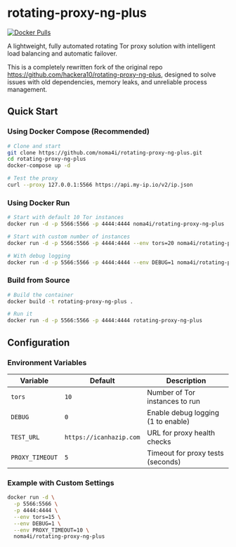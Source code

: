 # rotating-proxy-ng-plus

[![Docker Pulls](https://img.shields.io/docker/pulls/noma4i/rotating-proxy-ng-plus.svg)](https://hub.docker.com/r/noma4i/rotating-proxy-ng-plus/)

A lightweight, fully automated rotating Tor proxy solution with intelligent load balancing and automatic failover.

This is a completely rewritten fork of the original repo https://github.com/hackera10/rotating-proxy-ng-plus, designed to solve issues with old dependencies, memory leaks, and unreliable process management.

## Quick Start

### Using Docker Compose (Recommended)
```bash
# Clone and start
git clone https://github.com/noma4i/rotating-proxy-ng-plus.git
cd rotating-proxy-ng-plus
docker-compose up -d

# Test the proxy
curl --proxy 127.0.0.1:5566 https://api.my-ip.io/v2/ip.json
```

### Using Docker Run
```bash
# Start with default 10 Tor instances
docker run -d -p 5566:5566 -p 4444:4444 noma4i/rotating-proxy-ng-plus

# Start with custom number of instances
docker run -d -p 5566:5566 -p 4444:4444 --env tors=20 noma4i/rotating-proxy-ng-plus

# With debug logging
docker run -d -p 5566:5566 -p 4444:4444 --env DEBUG=1 noma4i/rotating-proxy-ng-plus
```

### Build from Source
```bash
# Build the container
docker build -t rotating-proxy-ng-plus .

# Run it
docker run -d -p 5566:5566 -p 4444:4444 rotating-proxy-ng-plus
```

## Configuration

### Environment Variables
| Variable | Default | Description |
|----------|---------|-------------|
| `tors` | `10` | Number of Tor instances to run |
| `DEBUG` | `0` | Enable debug logging (1 to enable) |
| `TEST_URL` | `https://icanhazip.com` | URL for proxy health checks |
| `PROXY_TIMEOUT` | `5` | Timeout for proxy tests (seconds) |

### Example with Custom Settings
```bash
docker run -d \
  -p 5566:5566 \
  -p 4444:4444 \
  --env tors=15 \
  --env DEBUG=1 \
  --env PROXY_TIMEOUT=10 \
  noma4i/rotating-proxy-ng-plus
```
